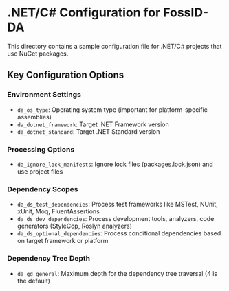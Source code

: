 # .NET/C# Configuration for FossID-DA

This directory contains a sample configuration file for .NET/C# projects that use NuGet packages.

## Key Configuration Options

### Environment Settings
- `da_os_type`: Operating system type (important for platform-specific assemblies)
- `da_dotnet_framework`: Target .NET Framework version
- `da_dotnet_standard`: Target .NET Standard version

### Processing Options
- `da_ignore_lock_manifests`: Ignore lock files (packages.lock.json) and use project files

### Dependency Scopes
- `da_ds_test_dependencies`: Process test frameworks like MSTest, NUnit, xUnit, Moq, FluentAssertions
- `da_ds_dev_dependencies`: Process development tools, analyzers, code generators (StyleCop, Roslyn analyzers)
- `da_ds_optional_dependencies`: Process conditional dependencies based on target framework or platform

### Dependency Tree Depth
- `da_gd_general`: Maximum depth for the dependency tree traversal (4 is the default) 